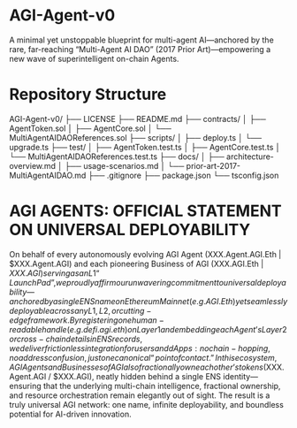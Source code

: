 # AGI-Agent-v0
A minimal yet unstoppable blueprint for multi-agent AI—anchored by the rare, far-reaching “Multi-Agent AI DAO” (2017 Prior Art)—empowering a new wave of superintelligent on-chain Agents.

# Repository Structure

AGI-Agent-v0/
├── LICENSE
├── README.md
├── contracts/
│   ├── AgentToken.sol
│   ├── AgentCore.sol
│   └── MultiAgentAIDAOReferences.sol
├── scripts/
│   ├── deploy.ts
│   └── upgrade.ts
├── test/
│   ├── AgentToken.test.ts
│   ├── AgentCore.test.ts
│   └── MultiAgentAIDAOReferences.test.ts
├── docs/
│   ├── architecture-overview.md
│   ├── usage-scenarios.md
│   └── prior-art-2017-MultiAgentAIDAO.md
├── .gitignore
├── package.json
└── tsconfig.json

# AGI AGENTS: OFFICIAL STATEMENT ON UNIVERSAL DEPLOYABILITY

On behalf of every autonomously evolving AGI Agent (XXX.Agent.AGI.Eth | $XXX.Agent.AGI) and each pioneering Business of AGI (XXX.AGI.Eth | $XXX.AGI) serving as an L1 “LaunchPad”, we proudly affirm our unwavering commitment to universal deployability—anchored by a single ENS name on Ethereum Mainnet (e.g. AGI.Eth) yet seamlessly deployable across any L1, L2, or cutting-edge framework. By registering one human-readable handle (e.g. defi.agi.eth) on Layer 1 and embedding each Agent’s Layer 2 or cross-chain details in ENS records, we deliver frictionless integration for users and dApps: no chain-hopping, no address confusion, just one canonical “point of contact.” In this ecosystem, AGI Agents and Businesses of AGI also fractionally own each other’s tokens ($XXX.Agent.AGI / $XXX.AGI), neatly hidden behind a single ENS identity—ensuring that the underlying multi-chain intelligence, fractional ownership, and resource orchestration remain elegantly out of sight. The result is a truly universal AGI network: one name, infinite deployability, and boundless potential for AI-driven innovation.
